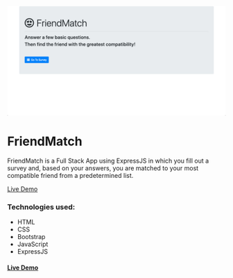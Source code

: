 ![FriendMatch Demo](/screenshot.png)

# FriendMatch
FriendMatch is a Full Stack App using ExpressJS in which you fill out a survey and, based on your answers, you are matched to your most compatible friend from a predetermined list. 

[Live Demo](https://portfolio-friend-match.herokuapp.com/)

### Technologies used:
* HTML
* CSS
* Bootstrap
* JavaScript
* ExpressJS

#### [Live Demo](https://portfolio-friend-match.herokuapp.com/)

